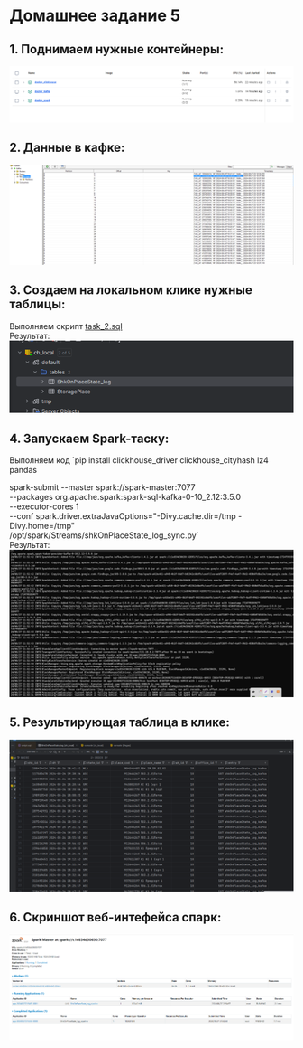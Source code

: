 # Домашнее задание 5
## 1. Поднимаем нужные контейнеры:
![Image alt](https://github.com/AnLucKa/OLAP_WB_Practice/blob/main/Lesson_5/imgs/Screenshot_5.png)
## 2. Данные в кафке:
![Image alt](https://github.com/AnLucKa/OLAP_WB_Practice/blob/main/Lesson_5/imgs/Screenshot_1.png)
## 3. Создаем на локальном клике нужные таблицы:
Выполняем скрипт [task_2.sql](https://github.com/AnLucKa/OLAP_WB_Practice/blob/main/Lesson_5/script.sql)<br>Результат:<br>
![Image alt](https://github.com/AnLucKa/OLAP_WB_Practice/blob/main/Lesson_5/imgs/Screenshot_6.png)
## 4. Запускаем Spark-таску:
Выполняем код 
`pip install clickhouse_driver clickhouse_cityhash lz4 pandas

spark-submit --master spark://spark-master:7077  \
    --packages org.apache.spark:spark-sql-kafka-0-10_2.12:3.5.0 \
    --executor-cores 1 \
    --conf spark.driver.extraJavaOptions="-Divy.cache.dir=/tmp -Divy.home=/tmp" \
    /opt/spark/Streams/shkOnPlaceState_log_sync.py`<br>Результат:<br>
![Image alt](https://github.com/AnLucKa/OLAP_WB_Practice/blob/main/Lesson_5/imgs/Screenshot_2.png)
## 5. Результирующая таблица в клике:
![Image alt](https://github.com/AnLucKa/OLAP_WB_Practice/blob/main/Lesson_5/imgs/Screenshot_3.png)
## 6. Скриншот веб-интефейса спарк:
![Image alt](https://github.com/AnLucKa/OLAP_WB_Practice/blob/main/Lesson_5/imgs/Screenshot_4.png)
